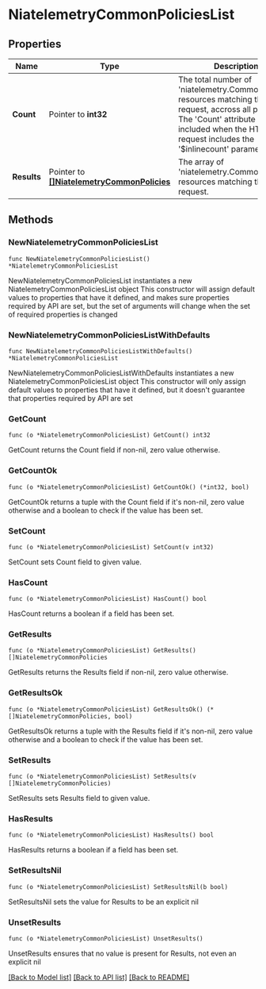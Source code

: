 # NiatelemetryCommonPoliciesList

## Properties

Name | Type | Description | Notes
------------ | ------------- | ------------- | -------------
**Count** | Pointer to **int32** | The total number of &#39;niatelemetry.CommonPolicies&#39; resources matching the request, accross all pages. The &#39;Count&#39; attribute is included when the HTTP GET request includes the &#39;$inlinecount&#39; parameter. | [optional] 
**Results** | Pointer to [**[]NiatelemetryCommonPolicies**](NiatelemetryCommonPolicies.md) | The array of &#39;niatelemetry.CommonPolicies&#39; resources matching the request. | [optional] 

## Methods

### NewNiatelemetryCommonPoliciesList

`func NewNiatelemetryCommonPoliciesList() *NiatelemetryCommonPoliciesList`

NewNiatelemetryCommonPoliciesList instantiates a new NiatelemetryCommonPoliciesList object
This constructor will assign default values to properties that have it defined,
and makes sure properties required by API are set, but the set of arguments
will change when the set of required properties is changed

### NewNiatelemetryCommonPoliciesListWithDefaults

`func NewNiatelemetryCommonPoliciesListWithDefaults() *NiatelemetryCommonPoliciesList`

NewNiatelemetryCommonPoliciesListWithDefaults instantiates a new NiatelemetryCommonPoliciesList object
This constructor will only assign default values to properties that have it defined,
but it doesn't guarantee that properties required by API are set

### GetCount

`func (o *NiatelemetryCommonPoliciesList) GetCount() int32`

GetCount returns the Count field if non-nil, zero value otherwise.

### GetCountOk

`func (o *NiatelemetryCommonPoliciesList) GetCountOk() (*int32, bool)`

GetCountOk returns a tuple with the Count field if it's non-nil, zero value otherwise
and a boolean to check if the value has been set.

### SetCount

`func (o *NiatelemetryCommonPoliciesList) SetCount(v int32)`

SetCount sets Count field to given value.

### HasCount

`func (o *NiatelemetryCommonPoliciesList) HasCount() bool`

HasCount returns a boolean if a field has been set.

### GetResults

`func (o *NiatelemetryCommonPoliciesList) GetResults() []NiatelemetryCommonPolicies`

GetResults returns the Results field if non-nil, zero value otherwise.

### GetResultsOk

`func (o *NiatelemetryCommonPoliciesList) GetResultsOk() (*[]NiatelemetryCommonPolicies, bool)`

GetResultsOk returns a tuple with the Results field if it's non-nil, zero value otherwise
and a boolean to check if the value has been set.

### SetResults

`func (o *NiatelemetryCommonPoliciesList) SetResults(v []NiatelemetryCommonPolicies)`

SetResults sets Results field to given value.

### HasResults

`func (o *NiatelemetryCommonPoliciesList) HasResults() bool`

HasResults returns a boolean if a field has been set.

### SetResultsNil

`func (o *NiatelemetryCommonPoliciesList) SetResultsNil(b bool)`

 SetResultsNil sets the value for Results to be an explicit nil

### UnsetResults
`func (o *NiatelemetryCommonPoliciesList) UnsetResults()`

UnsetResults ensures that no value is present for Results, not even an explicit nil

[[Back to Model list]](../README.md#documentation-for-models) [[Back to API list]](../README.md#documentation-for-api-endpoints) [[Back to README]](../README.md)


